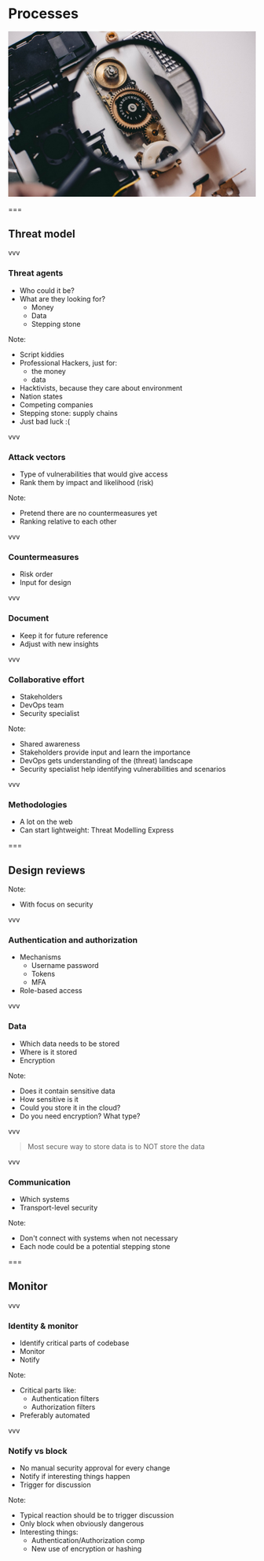 # Processes
<img class='stretch' src='../images/pexels/camera-car-connection-924676.jpg'/>

===

## Threat model

vvv

### Threat agents
* Who could it be?
* What are they looking for?
  * Money
  * Data
  * Stepping stone

Note:
* Script kiddies
* Professional Hackers, just for:
  * the money
  * data
* Hacktivists, because they care about environment
* Nation states
* Competing companies
* Stepping stone: supply chains
* Just bad luck :(

vvv

### Attack vectors
* Type of vulnerabilities that would give access
* Rank them by impact and likelihood (risk)

Note:
* Pretend there are no countermeasures yet
* Ranking relative to each other

vvv

### Countermeasures
* Risk order
* Input for design

vvv

### Document
* Keep it for future reference
* Adjust with new insights

vvv

### Collaborative effort
* Stakeholders
* DevOps team
* Security specialist

Note:
* Shared awareness
* Stakeholders provide input and learn the importance
* DevOps gets understanding of the (threat) landscape
* Security specialist help identifying vulnerabilities and scenarios

vvv

### Methodologies
* A lot on the web
* Can start lightweight: Threat Modelling Express 

===

## Design reviews

Note:
* With focus on security 

vvv

### Authentication and authorization
* Mechanisms
  * Username password
  * Tokens
  * MFA
* Role-based access

vvv

### Data
* Which data needs to be stored
* Where is it stored
* Encryption

Note:
* Does it contain sensitive data
* How sensitive is it
* Could you store it in the cloud?
* Do you need encryption? What type?

vvv

> Most secure way to store data is to NOT store the data


vvv

### Communication
* Which systems
* Transport-level security

Note:
* Don't connect with systems when not necessary
* Each node could be a potential stepping stone

===

## Monitor

vvv

### Identity & monitor 
* Identify critical parts of codebase
* Monitor
* Notify
  
Note:
* Critical parts like:
  * Authentication filters
  * Authorization filters
* Preferably automated

vvv

### Notify vs block
* No manual security approval for every change
* Notify if interesting things happen
* Trigger for discussion

Note:
* Typical reaction should be to trigger discussion
* Only block when obviously dangerous
* Interesting things:
  * Authentication/Authorization comp
  * New use of encryption or hashing